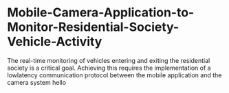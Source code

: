 # Mobile-Camera-Application-to-Monitor-Residential-Society-Vehicle-Activity
The real-time monitoring of vehicles entering and exiting the residential society is a critical goal. Achieving this requires the implementation of a lowlatency communication protocol between the mobile application and the camera system
hello
